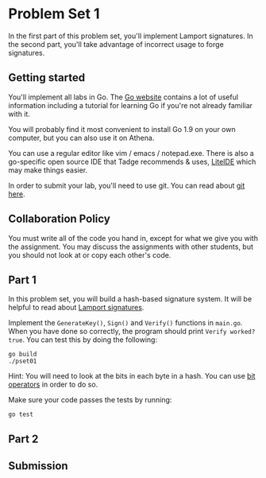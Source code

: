 # Problem Set 1

In the first part of this problem set, you'll implement Lamport signatures.  In the second part, you'll take advantage of incorrect usage to forge signatures.

## Getting started

You'll implement all labs in Go. The [Go website](https://golang.org/) contains a lot of useful information including a tutorial for learning Go if you're not already familiar with it.

You will probably find it most convenient to install Go 1.9 on your own computer, but you can also use it on Athena.

You can use a regular editor like vim / emacs / notepad.exe.  There is also a go-specific open source IDE that Tadge recommends & uses, [LiteIDE](https://github.com/visualfc/liteide) which may make things easier.

In order to submit your lab, you'll need to use git.  You can read about [git here](https://www.kernel.org/pub/software/scm/git/docs/user-manual.html).

## Collaboration Policy

You must write all of the code you hand in, except for what we give you with the assignment.  You may discuss the assignments with other students, but you should not look at or copy each other's code.

## Part 1

In this problem set, you will build a hash-based signature system.  It will be helpful to read about [Lamport signatures](https://en.wikipedia.org/wiki/Lamport_signature).

Implement the `GenerateKey()`, `Sign()` and `Verify()` functions in `main.go`.  When you have done so correctly, the program should print `Verify worked? true`.  You can test this by doing the following:

```
go build
./pset01
```

Hint: You will need to look at the bits in each byte in a hash.  You can use [bit operators](https://medium.com/learning-the-go-programming-language/bit-hacking-with-go-e0acee258827) in order to do so.

Make sure your code passes the tests by running:

```
go test
```

## Part 2


## Submission
